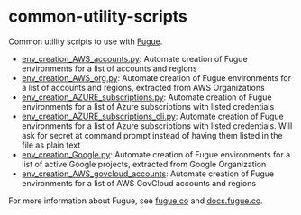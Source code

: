 # common-utility-scripts
Common utility scripts to use with [Fugue](https://riskmanager.fugue.co).

- [env_creation_AWS_accounts.py](env_creation_AWS_accounts.py): Automate creation of Fugue environments for a list of accounts and regions
- [env_creation_AWS_org.py](env_creation_AWS_org.py): Automate creation of Fugue environments for a list of accounts and regions, extracted from AWS Organizations
- [env_creation_AZURE_subscriptions.py](env_creation_AZURE_subscriptions.py): Automate creation of Fugue environments for a list of Azure subscriptions with listed credentials
- [env_creation_AZURE_subscriptions_cli.py](env_creation_AZURE_subscriptions_cli.py): Automate creation of Fugue environments for a list of Azure subscriptions with listed credentials. Will ask for secret at command prompt instead of having them listed in the file as plain text
- [env_creation_Google.py](env_creation_Google.py): Automate creation of Fugue environments for a list of active Google projects, extracted from Google Organization
- [env_creation_AWS_govcloud_accounts](env_creation_AWS_govcloud_accounts.py): Automate creation of Fugue environments for a list of AWS GovCloud accounts and regions

For more information about Fugue, see [fugue.co](https://www.fugue.co) and [docs.fugue.co](https://docs.fugue.co).
